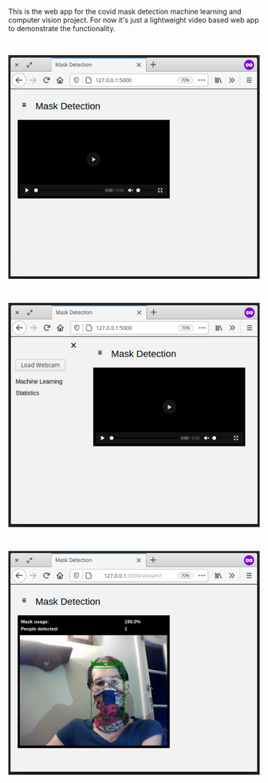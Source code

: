 This is the web app for the covid mask detection machine learning and computer vision project. For now it's just a lightweight video based web app to demonstrate the functionality.

<br>

![alt text](https://raw.githubusercontent.com/tjbergstrom/facemask-detection-app/master/web_app/webapp/static/assets/demos/1.png)

<br>

![alt text](https://raw.githubusercontent.com/tjbergstrom/facemask-detection-app/master/web_app/webapp/static/assets/demos/2.png)

<br>

![alt text](https://raw.githubusercontent.com/tjbergstrom/facemask-detection-app/master/web_app/webapp/static/assets/demos/3.png)

<br>


